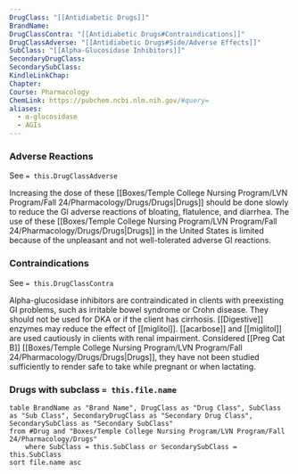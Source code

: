 ```yaml
---
DrugClass: "[[Antidiabetic Drugs]]"
BrandName: 
DrugClassContra: "[[Antidiabetic Drugs#Contraindications]]"
DrugClassAdverse: "[[Antidiabetic Drugs#Side/Adverse Effects]]"
SubClass: "[[Alpha-Glucosidase Inhibitors]]"
SecondaryDrugClass: 
SecondarySubClass: 
KindleLinkChap: 
Chapter: 
Course: Pharmacology
ChemLink: https://pubchem.ncbi.nlm.nih.gov/#query=
aliases:
  - α-glucosidase
  - AGIs
---
```

### Adverse Reactions 
See `= this.DrugClassAdverse`

Increasing the dose of these [[Boxes/Temple College Nursing Program/LVN Program/Fall 24/Pharmacology/Drugs/Drugs|Drugs]] should be done slowly to reduce the GI adverse reactions of bloating, flatulence, and diarrhea. The use of these [[Boxes/Temple College Nursing Program/LVN Program/Fall 24/Pharmacology/Drugs/Drugs|Drugs]] in the United States is limited because of the unpleasant and not well-tolerated adverse GI reactions.

### Contraindications
See `= this.DrugClassContra`

Alpha-glucosidase inhibitors are contraindicated in clients with preexisting GI problems, such as irritable bowel syndrome or Crohn disease. They should not be used for DKA or if the client has cirrhosis. [[Digestive]] enzymes may reduce the effect of [[miglitol]]. [[acarbose]] and [[miglitol]] are used cautiously in clients with renal impairment. Considered [[Preg Cat B]] [[Boxes/Temple College Nursing Program/LVN Program/Fall 24/Pharmacology/Drugs/Drugs|Drugs]], they have not been studied sufficiently to render safe to take while pregnant or when lactating.

### Drugs with subclass `= this.file.name`
```dataview
table BrandName as "Brand Name", DrugClass as "Drug Class", SubClass as "Sub Class", SecondaryDrugClass as "Secondary Drug Class", SecondarySubClass as "Secondary SubClass"
from #Drug and "Boxes/Temple College Nursing Program/LVN Program/Fall 24/Pharmacology/Drugs" 
	where SubClass = this.SubClass or SecondarySubClass = this.SubClass
sort file.name asc
```
